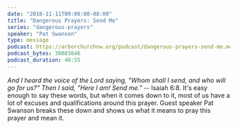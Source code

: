 ```yaml
---
date: "2018-11-11T09:00:00-08:00"
title: "Dangerous Prayers: Send Me"
series: "dangerous-prayers"
speaker: "Pat Swanson"
type: message
podcast: https://arborchurchnw.org/podcast/dangerous-prayers-send-me.m4a
podcast_bytes: 30083646
podcast_duration: 40:55
---
```


*And I heard the voice of the Lord saying, "Whom shall I send, and who will go for us?" Then I said, "Here I am! Send me."* -- Isaiah 6:8. It's easy enough to say these words, but when it comes down to it, most of us have a lot of excuses and qualifications around this prayer. Guest speaker Pat Swanson breaks these down and shows us what it means to pray this prayer and mean it.


